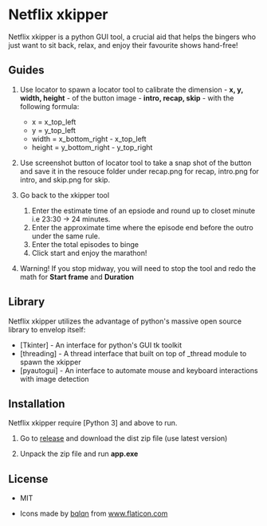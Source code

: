 # Netflix xkipper


Netflix xkipper is a python GUI tool, a crucial aid that helps the bingers
who just want to sit back, relax, and enjoy their favourite shows hand-free!  


## Guides
1. Use locator to spawn a locator tool to calibrate the dimension - **x, y, width, height** - of the button image - **intro, recap, skip** - with the following formula:
    - x = x_top_left
    - y = y_top_left
    - width = x_bottom_right - x_top_left
    - height = y_bottom_right - y_top_right  

2. Use screenshot button of locator tool to take a snap shot of the button and save it in the resouce folder under recap.png for recap, intro.png for intro, and skip.png for skip.

3. Go back to the xkipper tool
    1. Enter the estimate time of an epsiode and round up to closet minute i.e 23:30 -> 24 minutes. 
    2. Enter the approximate time where the episode end before the outro under the same rule.  
    3. Enter the total episodes to binge
    4. Click start and enjoy the marathon!

4. Warning! If you stop midway, you will need to stop the tool and redo the math for **Start frame** and **Duration**

## Library

Netflix xkipper utilizes the advantage of python's massive open source library to envelop itself:
- [Tkinter] - An interface for python's GUI tk toolkit
- [threading] - A thread interface that built on top of _thread module to spawn the xkipper
- [pyautogui] - An interface to automate mouse and keyboard interactions with image detection

    
## Installation

Netflix xkipper require [Python 3] and above to run.

1. Go to [release](https://github.com/Thisausername99/netflix_skipper/releases) and download the dist zip file (use latest version)

2. Unpack the zip file and run **app.exe**


## License

- MIT

- <div>Icons made by <a href="https://www.flaticon.com/authors/bqlqn" title="bqlqn">bqlqn</a> from <a href="https://www.flaticon.com/" title="Flaticon">www.flaticon.com</a></div>

